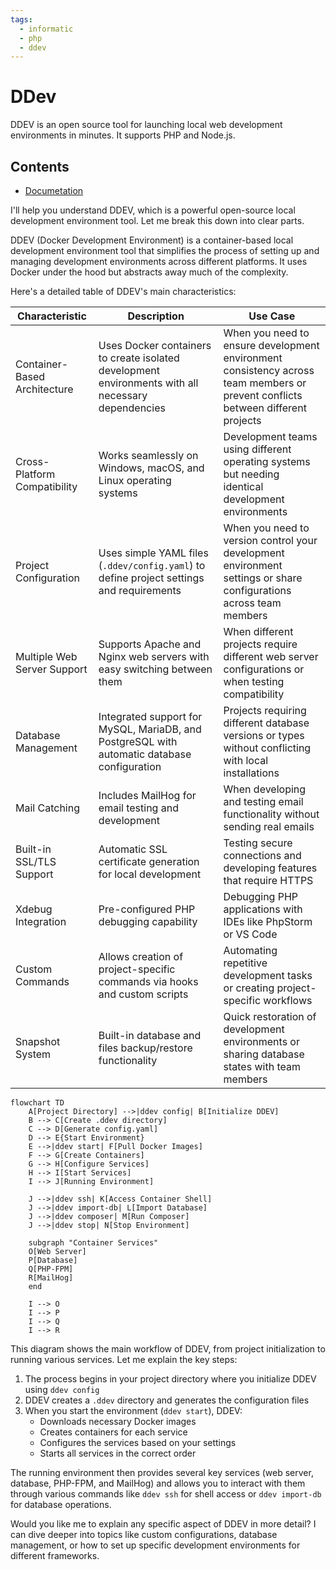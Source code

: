```yaml
---
tags:
  - informatic
  - php
  - ddev    
---
```


# DDev

DDEV is an open source tool for launching local web development environments in minutes. It supports PHP and Node.js.

## Contents

- [Documetation](https://ddev.readthedocs.io/en/stable/)

I'll help you understand DDEV, which is a powerful open-source local development environment tool. Let me break this down into clear parts.

DDEV (Docker Development Environment) is a container-based local development environment tool that simplifies the process of setting up and managing development environments across different platforms. It uses Docker under the hood but abstracts away much of the complexity.

Here's a detailed table of DDEV's main characteristics:

| Characteristic | Description | Use Case |
|----------------|-------------|-----------|
| Container-Based Architecture | Uses Docker containers to create isolated development environments with all necessary dependencies | When you need to ensure development environment consistency across team members or prevent conflicts between different projects |
| Cross-Platform Compatibility | Works seamlessly on Windows, macOS, and Linux operating systems | Development teams using different operating systems but needing identical development environments |
| Project Configuration | Uses simple YAML files (`.ddev/config.yaml`) to define project settings and requirements | When you need to version control your development environment settings or share configurations across team members |
| Multiple Web Server Support | Supports Apache and Nginx web servers with easy switching between them | When different projects require different web server configurations or when testing compatibility |
| Database Management | Integrated support for MySQL, MariaDB, and PostgreSQL with automatic database configuration | Projects requiring different database versions or types without conflicting with local installations |
| Mail Catching | Includes MailHog for email testing and development | When developing and testing email functionality without sending real emails |
| Built-in SSL/TLS Support | Automatic SSL certificate generation for local development | Testing secure connections and developing features that require HTTPS |
| Xdebug Integration | Pre-configured PHP debugging capability | Debugging PHP applications with IDEs like PhpStorm or VS Code |
| Custom Commands | Allows creation of project-specific commands via hooks and custom scripts | Automating repetitive development tasks or creating project-specific workflows |
| Snapshot System | Built-in database and files backup/restore functionality | Quick restoration of development environments or sharing database states with team members |

```mermaid
flowchart TD
    A[Project Directory] -->|ddev config| B[Initialize DDEV]
    B --> C[Create .ddev directory]
    C --> D[Generate config.yaml]
    D --> E{Start Environment}
    E -->|ddev start| F[Pull Docker Images]
    F --> G[Create Containers]
    G --> H[Configure Services]
    H --> I[Start Services]
    I --> J[Running Environment]
    
    J -->|ddev ssh| K[Access Container Shell]
    J -->|ddev import-db| L[Import Database]
    J -->|ddev composer| M[Run Composer]
    J -->|ddev stop| N[Stop Environment]
    
    subgraph "Container Services"
    O[Web Server]
    P[Database]
    Q[PHP-FPM]
    R[MailHog]
    end
    
    I --> O
    I --> P
    I --> Q
    I --> R
```

This diagram shows the main workflow of DDEV, from project initialization to running various services. Let me explain the key steps:

1. The process begins in your project directory where you initialize DDEV using `ddev config`
2. DDEV creates a `.ddev` directory and generates the configuration files
3. When you start the environment (`ddev start`), DDEV:
   - Downloads necessary Docker images
   - Creates containers for each service
   - Configures the services based on your settings
   - Starts all services in the correct order

The running environment then provides several key services (web server, database, PHP-FPM, and MailHog) and allows you to interact with them through various commands like `ddev ssh` for shell access or `ddev import-db` for database operations.

Would you like me to explain any specific aspect of DDEV in more detail? I can dive deeper into topics like custom configurations, database management, or how to set up specific development environments for different frameworks.
